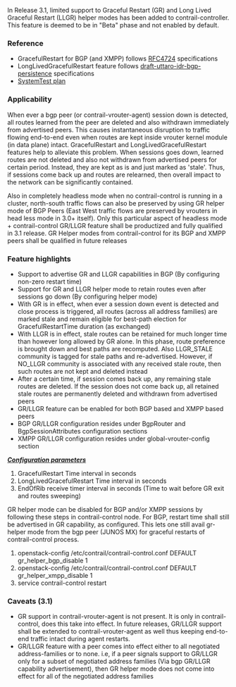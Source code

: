 In Release 3.1, limited support to Graceful Restart (GR) and Long Lived Graceful Restart (LLGR) helper modes has been added to contrail-controller. This feature is deemed to be in "Beta" phase and not enabled by default.

### Reference
* GracefulRestart for BGP (and XMPP) follows [RFC4724](https://tools.ietf.org/html/rfc4724) specifications
* LongLivedGracefulRestart feature follows [draft-uttaro-idr-bgp-persistence](https://tools.ietf.org/html/draft-uttaro-idr-bgp-persistence-03) specifications
* [SystemTest plan](https://github.com/Juniper/contrail-test/wiki/Graceful-Restart-(Beta))

### Applicability 
When ever a bgp peer (or contrail-vrouter-agent) session down is detected, all routes learned from the peer are deleted and also withdrawn immediately from advertised peers. This causes instantaneous disruption to traffic flowing end-to-end even when routes are kept inside vrouter kernel module (in data plane) intact. GracefulRestart and LongLivedGracefulRestart features help to alleviate this problem. When sessions goes down, learned routes are not deleted and also not withdrawn from advertised peers for certain period. Instead, they are kept as is and just marked as 'stale'. Thus, if sessions come back up and routes are relearned, then overall impact to the network can be significantly contained.

Also in completely headless mode when no contrail-control is running in a cluster, north-south traffic flows can also be preserved by using GR helper mode of BGP Peers (East West traffic flows are preserved by vrouters in head less mode in 3.0+ itself). Only this particular aspect of headless mode + contrail-control GR/LLGR feature shall be productized and fully qualified in 3.1 release. GR Helper modes from contrail-control for its BGP and XMPP peers shall be qualified in future releases

### Feature highlights
* Support to advertise GR and LLGR capabilities in BGP (By configuring non-zero restart time)
* Support for GR and LLGR helper mode to retain routes even after sessions go down (By configuring helper mode)
* With GR is in effect, when ever a session down event is detected and close process is triggered, all routes (across all address families) are marked stale and remain eligible for best-path election for GracefulRestartTime duration (as exchanged)
* With LLGR is in effect, stale routes can be retained for much longer time than however long allowed by GR alone. In this phase, route preference is brought down and best paths are recomputed. Also LLGR_STALE community is tagged for stale paths and re-advertised. However, if NO_LLGR community is associated with any received stale route, then such routes are not kept and deleted instead
* After a certain time, if session comes back up, any remaining stale routes are deleted. If the session does not come back up, all retained stale routes are permanently deleted and withdrawn from advertised peers
* GR/LLGR feature can be enabled for both BGP based and XMPP based peers
* BGP GR/LLGR configuration resides under BgpRouter and BgpSessionAttributes configuration sections
* XMPP GR/LLGR configuration resides under global-vrouter-config section

***[Configuration parameters](https://github.com/Juniper/contrail-controller/blob/master/src/schema/vnc_cfg.xsd#L790)***

1. GracefulRestart Time interval in seconds
2. LongLivedGracefulRestart Time interval in seconds
3. EndOfRib receive timer interval in seconds (Time to wait before GR exit and routes sweeping)

GR helper mode can be disabled for BGP and/or XMPP sessions by following these steps in contrail-control node. For BGP, restart time shall still be advertised in GR capability, as configured. This lets one still avail gr-helper mode from the bgp peer (JUNOS MX) for graceful restarts of contrail-control process.

1. openstack-config /etc/contrail/contrail-control.conf DEFAULT gr_helper_bgp_disable 1
2. openstack-config /etc/contrail/contrail-control.conf DEFAULT gr_helper_xmpp_disable 1
3. service contrail-control restart

### Caveats (3.1)
* GR support in contrail-vrouter-agent is not present. It is only in contrail-control, does this take into effect. In future releases, GR/LLGR support shall be extended to contrail-vrouter-agent as well thus keeping end-to-end traffic intact during agent restarts.
* GR/LLGR feature with a peer comes into effect either to all negotiated address-families or to none. i.e, if a peer signals support to GR/LLGR only for a subset of negotiated address families (Via bgp GR/LLGR capability advertisement), then GR helper mode does not come into effect for all of the negotiated address families
